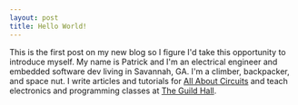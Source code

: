 ```yaml
---
layout: post
title: Hello World!
---
```


This is the first post on my new blog so I figure I'd take this opportunity to introduce myself. My name is Patrick and I'm an electrical engineer and embedded software dev living in Savannah, GA. I'm a climber, backpacker, and space nut. I write articles and tutorials for [All About Circuits](www.allaboutcircuits.com/author/patrick-lloyd) and teach electronics and programming classes at [The Guild Hall](http://theguildhall.com/).

